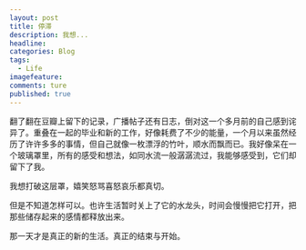 ```yaml
---
layout: post  
title: 停滞  
description: 我想...      
headline: 
categories: Blog  
tags: 
  - Life  
imagefeature:  
comments: ture  
published: true  
---
```



翻了翻在豆瓣上留下的记录，广播帖子还有日志，倒对这一个多月前的自己感到诧异了。重叠在一起的毕业和新的工作，好像耗费了不少的能量，一个月以来虽然经历了许许多多的事情，但自己就像一枚漂浮的竹叶，顺水而飘而已。我好像呆在一个玻璃罩里，所有的感受和想法，如同水流一般潺潺流过，我能够感受到，它们却留下了我。  

我想打破这层罩，嬉笑怒骂喜怒哀乐都真切。

但是不知道怎样可以。也许生活暂时关上了它的水龙头，时间会慢慢把它打开，把那些储存起来的感情都释放出来。  

那一天才是真正的新的生活。真正的结束与开始。  